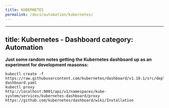 ```yaml
---
title: KUBERNETES
permalink: /docs/automation/kubernetes/
---
```

---
title: Kubernetes - Dashboard
category: Automation
---

**Just some random notes getting the Kubernetes dashboard up as an experiment for development reasonss:**
```
kubectl create -f https://raw.githubusercontent.com/kubernetes/dashboard/v1.10.1/src/deploy/alternative/kubernetes-dashboard.yaml
kubectl proxy
http://localhost:8001/api/v1/namespaces/kube-system/services/kubernetes-dashboard/proxy
https://github.com/kubernetes/dashboard/wiki/Installation
```
